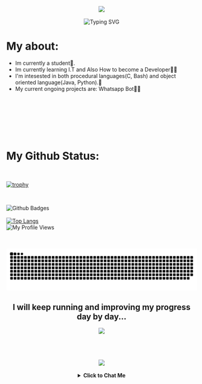 <p align="center">
   <a href="https://github.com/Mike-Sliver">
    <img src="https://user-images.githubusercontent.com/100421286/193405245-bba2b291-7283-44dd-988c-2a616a410688.gif"width="800"> </a>
    </p>


<div align="center">
    <img
        src="https://readme-typing-svg.herokuapp.com?font=GlossAndBloom&size=30&duration=4997&color=993300&background=ff1c1c&center=true&vCenter=true&lines=Hey+Bro+Itz+Mike+Sliver+;Thanks+for+Visiting+;Follow+my+github"
            alt="Typing SVG"
        />
    </a>
</p>
</div>



# My about:
- Im currently a student🙂.
- Im currently learning I.T and Also How to become a Developer🥳🌹 
- I'm intesested in both procedural languages(C, Bash) and object oriented language(Java, Python).💝
- My current ongoing projects are: Whatsapp Bot🎁🎉

<br>
<br>

<br><br><br>

# My Github Status:

<br>


[![trophy](https://github-profile-trophy.vercel.app/?username=Mike-Sliver)](https://github.com/mrjuice01)

<br>

![Github Badges](https://github-readme-stats.vercel.app/api?username=Mike-Sliver&show_icons=true&theme=vision-friendly-dark)
<br>
<br>
[![Top Langs](https://github-readme-stats.vercel.app/api/top-langs/?username=Mike-Sliver&layout=compact)](https://github.com/Mike-Sliver/github-readme-stats)<br>
![My Profile Views](https://gpvc.arturio.dev/Mike-Sliver)
<br>
<br>
<br>

<p align="center">
<img src="https://github.com/Platane/snk/raw/output/github-contribution-grid-snake.svg" alt="nz" width="700"/>
</p>


<h2 align="center"> I will keep running and improving my progress day by day...
</h2>

<p align="center">
   <a href="https://github.com/Mike-Sliver">
    <img src="https://raw.githubusercontent.com/SP-XD/SP-XD/main/images/dino_rounded.gif" width="800"> </a>
    </p>

<br>
<br>
<br>


<div align="center">
    <img
        src="https://readme-typing-svg.herokuapp.com?font=GlossAndBloom&size=30&duration=4997&color=993300&background=FF673200&center=true&vCenter=true&lines=Thanks+for+your+visit;+Chat+me+below👇;+Bye+Have+a+good+Day"

<!-- 𝐂𝐨𝐧𝐭𝐚𝐜𝐭 ᴍɪᴊʀ sʟɪᴠᴇʀ -->
<b><details><summary>Click to Chat Me</summary></b>

## ```Connect With 𝑨𝒔𝒊𝒇 𝑲𝒉𝒂𝒏```
</p>
<a href="https://wa.me/923474187615?text=Hi%20I%20Am%20From%20GitHub%20☺️">
    <img src="https://img.shields.io/badge/WhatsApp-25D366?style=for-the-badge&logo=whatsapp&logoColor=white" />
  </a>&nbsp;&nbsp;

#### If you have any queries or suggestions then you can contact me i will be happy to respond. 
<br>
